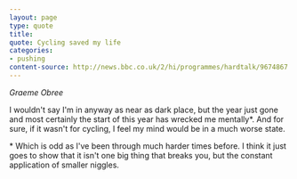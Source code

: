 ```yaml
---
layout: page
type: quote
title: 
quote: Cycling saved my life
categories: 
- pushing
content-source: http://news.bbc.co.uk/2/hi/programmes/hardtalk/9674867.stm
---
```

*Graeme Obree*

I wouldn't say I'm in anyway as near as dark place, but the year just gone and most certainly the start of this year has wrecked me mentally\*. And for sure, if it wasn't for cycling, I feel my mind would be in a much worse state.

\* Which is odd as I've been through much harder times before. I think it just goes to show that it isn't one big thing that breaks you, but the constant application of smaller niggles.
